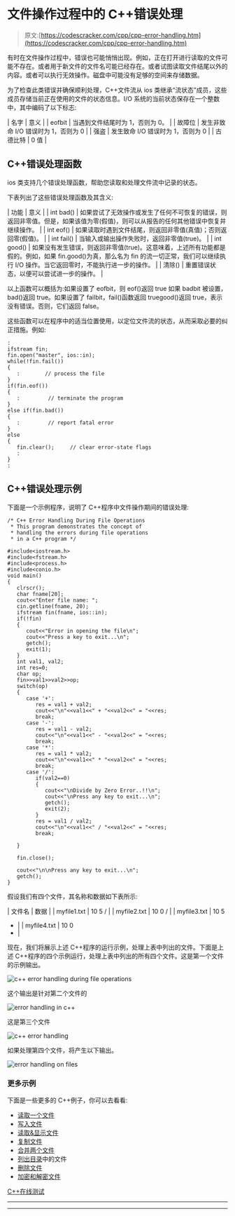 # 文件操作过程中的 C++错误处理

> 原文:[https://codescracker.com/cpp/cpp-error-handling.htm](https://codescracker.com/cpp/cpp-error-handling.htm)

有时在文件操作过程中，错误也可能悄悄出现。例如，正在打开进行读取的文件可能不存在。或者用于新文件的文件名可能已经存在。或者试图读取文件结尾以外的内容。或者可以执行无效操作。磁盘中可能没有足够的空间来存储数据。

为了检查此类错误并确保顺利处理，C++文件流从 ios 类继承“流状态”成员，这些成员存储当前正在使用的文件的状态信息。I/O 系统的当前状态保存在一个整数中，其中编码了以下标志:

| 名字 | 意义 |
| eofbit | 当遇到文件结尾时为 1，否则为 0。 |
| 故障位 | 发生非致命 I/O 错误时为 1，否则为 0 |
| 强盗 | 发生致命 I/O 错误时为 1，否则为 0 |
| 古德比特 | 0 值 |

## C++错误处理函数

ios 类支持几个错误处理函数，帮助您读取和处理文件流中记录的状态。

下表列出了这些错误处理函数及其含义:

| 功能 | 意义 |
| int bad() | 如果尝试了无效操作或发生了任何不可恢复的错误，则返回非零值。但是，如果该值为零(假值)，则可以从报告的任何其他错误中恢复并继续操作。 |
| int eof() | 如果读取时遇到文件结尾，则返回非零值(真值)；否则返回零(假值)。 |
| int fail() | 当输入或输出操作失败时，返回非零值(true)。 |
| int good() | 如果没有发生错误，则返回非零值(true)。这意味着，上述所有功能都是假的。例如，如果 fin.good()为真，那么名为 fin 的流一切正常，我们可以继续执行 I/O 操作。当它返回零时，不能执行进一步的操作。 |
| 清除() | 重置错误状态，以便可以尝试进一步的操作。 |

以上函数可以概括为:如果设置了 eofbit，则 eof()返回 true 如果 badbit 被设置，bad()返回 true。如果设置了 failbit，fail()函数返回 truegood()返回 true，表示没有错误。否则，它们返回 false。

这些函数可以在程序中的适当位置使用，以定位文件流的状态，从而采取必要的纠正措施。例如:

```
:
ifstream fin;
fin.open("master", ios::in);
while(!fin.fail())
{
   :        // process the file
}
if(fin.eof())
{
   :         // terminate the program
}
else if(fin.bad())
{
   :         // report fatal error
}
else
{
   fin.clear();     // clear error-state flags
   :
}
:
```

## C++错误处理示例

下面是一个示例程序，说明了 C++程序中文件操作期间的错误处理:

```
/* C++ Error Handling During File Operations
 * This program demonstrates the concept of
 * handling the errors during file operations
 * in a C++ program */

#include<iostream.h>
#include<fstream.h>
#include<process.h>
#include<conio.h>
void main()
{
   clrscr();
   char fname[20];
   cout<<"Enter file name: ";
   cin.getline(fname, 20);
   ifstream fin(fname, ios::in);
   if(!fin)
   {
      cout<<"Error in opening the file\n";
      cout<<"Press a key to exit...\n";
      getch();
      exit(1);
   }
   int val1, val2;
   int res=0;
   char op;
   fin>>val1>>val2>>op;
   switch(op)
   {
      case '+':
         res = val1 + val2;
         cout<<"\n"<<val1<<" + "<<val2<<" = "<<res;
         break;
      case '-':
         res = val1 - val2;
         cout<<"\n"<<val1<<" - "<<val2<<" = "<<res;
         break;
      case '*':
         res = val1 * val2;
         cout<<"\n"<<val1<<" * "<<val2<<" = "<<res;
         break;
      case '/':
         if(val2==0)
         {
            cout<<"\nDivide by Zero Error..!!\n";
            cout<<"\nPress any key to exit...\n";
            getch();
            exit(2);
         }
         res = val1 / val2;
         cout<<"\n"<<val1<<" / "<<val2<<" = "<<res;
         break;

   }

   fin.close();

   cout<<"\n\nPress any key to exit...\n";
   getch();
}
```

假设我们有四个文件，其名称和数据如下表所示:

| 文件名 | 数据 |
| myfile1.txt | 10
5
/ |
| myfile2.txt | 10
0
/ |
| myfile3.txt | 10
5
+ |
| myfile4.txt | 10
0
+ |

现在，我们将展示上述 C++程序的运行示例，处理上表中列出的文件。下面是上述 C++程序的四个示例运行，处理上表中列出的所有四个文件。这是第一个文件的示例输出。

![c++ error handling during file operations](../Images/64a4edb56d514c4144f75064b7879d3a.png)

这个输出是针对第二个文件的

![error handling in c++](../Images/62efc0c8ac23d713eabab2a1c2e38773.png)

这是第三个文件

![c++ error handling](../Images/e4898ce00cbf758e49220ac8c0b4573a.png)

如果处理第四个文件，将产生以下输出。

![error handling on files](../Images/8fc1160a18f15740aea0fb5fd0a427e2.png)

### 更多示例

下面是一些更多的 C++例子，你可以去看看:

*   [读取一个文件](/cpp/program/cpp-program-read-file.htm)
*   [写入文件](/cpp/program/cpp-program-write-file.htm)
*   [读取&显示文件](/cpp/program/cpp-program-read-and-display-file.htm)
*   [复制文件](/cpp/program/cpp-program-copy-file.htm)
*   [合并两个文件](/cpp/program/cpp-program-merge-two-files.htm)
*   [列出目录](/cpp/program/cpp-program-list-files-in-directory.htm)中的文件
*   [删除文件](/cpp/program/cpp-program-delete-file.htm)
*   [加密和解密文件](/cpp/program/cpp-program-encrypt-file.htm)

[C++在线测试](/exam/showtest.php?subid=3)

* * *

* * *
